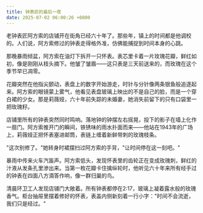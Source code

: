 ```yaml
---
title: 钟表匠的最后一夜
date: 2025-07-02 06:00:26 +0800
---
```


老钟表匠阿方索的店铺开在街角已经六十年了。那些年，镇上的时间都是他调校的。人们说，阿方索修过的钟表走得格外准，仿佛能捕捉到时间本身的心跳。

那晚暴雨倾盆，阿方索在油灯下拆开一只怀表。表芯里卡着一片玫瑰花瓣，鲜红如初，像是刚刚从枝头摘下。他皱了皱眉——这只表是三天前送来的，而玫瑰在这个季节早已凋零。

花瓣突然在他指尖颤动，表盘上的数字开始游走，时针与分针像两条银鱼般追逐起来。阿方索的眼镜蒙上雾气，他看见表盘玻璃上映出的不是自己的脸，而是一个穿白裙的少女。那是莉薇娅，六十年前失踪的未婚妻，她消失前留下的只有口袋里一把玫瑰籽。

店铺里所有的钟表突然同时鸣响。落地钟的钟摆左右摇晃，投下的影子在墙上化作一扇门。阿方索推开门的瞬间，铁锈味的雨水扑面而来——他站在1943年的广场上，莉薇娅正把怀表塞进邮筒，表链上缠着新鲜带刺的玫瑰枝条。

"这次别修了。"她转身时裙摆扫过阿方索的手背，"让时间停在这一刻吧。"

暴雨中传来火车汽笛声。阿方索低头，发现怀表里的齿轮正在变成玫瑰刺，鲜红的汁液从发条孔里渗出来。当第一枚花瓣卡住擒纵轮时，他听见六十年来所有经手过的钟表在四面八方滴答作响，像一群归巢的鸟。

清晨环卫工人发现店铺门大敞着。所有钟表都停在2:17，玻璃上凝着露水般的玫瑰香气。柜台抽屉里摆着修好的怀表，表盖内侧新刻着一行小字："时间不会流逝，我们只是经过。"
